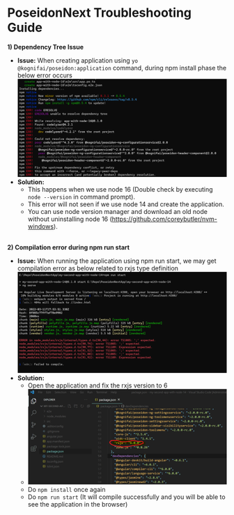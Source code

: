 # PoseidonNext Troubleshooting Guide

**1) Dependency Tree Issue** 
<br>
   - **Issue:** When creating application using `yo @kognifai/poseidon:application` command, during npm install phase the below error occurs
    ![application create error](.%20images/issue%20during%20npm%20install.png)
   - **Solution:**
     - This happens when we use node 16 (Double check by executing `node --version` in command prompt). 
     - This error will not seen if we use node 14 and create the application.
     - You can use node version manager and download an old node without uninstalling node 16 (https://github.com/coreybutler/nvm-windows). 
<br><br>

**2) Compilation error during npm run start**
<br>
   - **Issue:** When running the application using npm run start, we may get compilation error as below related to rxjs type definition
   ![npm run start error](.%20images/error-when-running-the-app-after-successful-npm-install-with-node-14.png)
   - **Solution:**
      - Open the application and fix the rxjs version to 6
      - ![Fix for run error](.%20images/fix-for-run-error.png)
      - Do `npm install` once again
      - Do `npm run start` (It will compile successfully and you will be able to see the application in the browser)

